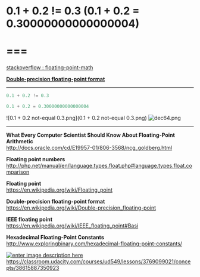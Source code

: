 # 0.1 + 0.2 != 0.3 (0.1 + 0.2 = 0.30000000000000004)

===
===
[stackoverflow : floating-point-math](http://stackoverflow.com/questions/588004/is-floating-point-math-broken/40287130#40287130)

[**Double-precision floating-point format** ](https://en.wikipedia.org/wiki/Double-precision_floating-point)

*******************************************************************************************************************
```js
0.1 + 0.2 != 0.3

0.1 + 0.2 = 0.30000000000000004

``` 

![0.1 + 0.2 not-equal 0.3.png](0.1 + 0.2 not-equal 0.3.png)
![dec64.png](dec64.png)

****************************************************************************************************************

**What Every Computer Scientist Should Know About Floating-Point Arithmetic**  
http://docs.oracle.com/cd/E19957-01/806-3568/ncg_goldberg.html  

**Floating point numbers**  
http://php.net/manual/en/language.types.float.php#language.types.float.comparison  

**Floating point**  
https://en.wikipedia.org/wiki/Floating_point  

**Double-precision floating-point format**  
https://en.wikipedia.org/wiki/Double-precision_floating-point

**IEEE floating point**  
https://en.wikipedia.org/wiki/IEEE_floating_point#Basi

**Hexadecimal Floating-Point Constants**  
http://www.exploringbinary.com/hexadecimal-floating-point-constants/  

[![enter image description here][1]][1]  
https://classroom.udacity.com/courses/ud549/lessons/3769099021/concepts/38615887350923 



[1]: https://i.stack.imgur.com/UiBsq.png
